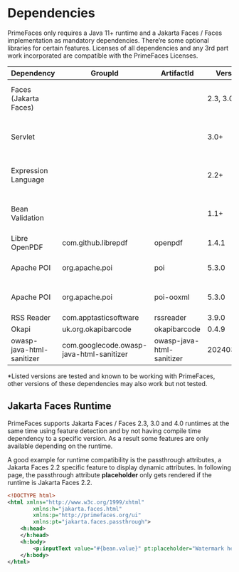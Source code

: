 # Dependencies

PrimeFaces only requires a Java 11+ runtime and a Jakarta Faces / Faces implementation as mandatory
dependencies. There’re some optional libraries for certain features. Licenses of all dependencies and
any 3rd part work incorporated are compatible with the PrimeFaces Licenses.

| Dependency | GroupId | ArtifactId | Version | Type | Description |
| --- | --- | --- | --- | --- | --- |
| Faces (Jakarta Faces) | | | 2.3, 3.0, 4.0 | Required | Apache MyFaces, Eclipse Mojarra, ... |
| Servlet | | | 3.0+ | Required | Apache Tomcat, Eclipse Jetty, ... |
| Expression Language | | | 2.2+ | Required | Apache Tomcat, Eclipse Jetty, ... |
| Bean Validation | | | 1.1+ | Optional | Apache BVal, Hibernate Validator, ... |
| Libre OpenPDF | com.github.librepdf | openpdf | 1.4.1 | Optional | DataExporter (PDF) |
| Apache POI | org.apache.poi | poi | 5.3.0 | Optional | DataExporter (Excel XLS or XML) |
| Apache POI | org.apache.poi | poi-ooxml | 5.3.0 | Optional | DataExporter (Excel XLSX Office 2003) |
| RSS Reader | com.apptasticsoftware | rssreader | 3.9.0 | Optional | FeedReader |
| Okapi | uk.org.okapibarcode | okapibarcode | 0.4.9 | Optional | Barcode |
| owasp-java-html-sanitizer | com.googlecode.owasp-java-html-sanitizer | owasp-java-html-sanitizer |  20240325.1 | Optional | TextEditor |

*Listed versions are tested and known to be working with PrimeFaces, other versions of these
dependencies may also work but not tested.

## Jakarta Faces Runtime ##
PrimeFaces supports Jakarta Faces / Faces 2.3, 3.0 and 4.0 runtimes at the same time using feature detection and
by not having compile time dependency to a specific version. As a result some features are only
available depending on the runtime.

A good example for runtime compatibility is the passthrough attributes, a Jakarta Faces 2.2 specific feature to
display dynamic attributes. In following page, the passthrough attribute **placeholder** only gets rendered
if the runtime is Jakarta Faces 2.2.

```xml
<!DOCTYPE html>
<html xmlns="http://www.w3c.org/1999/xhtml"
        xmlns:h="jakarta.faces.html"
        xmlns:p="http://primefaces.org/ui"
        xmlns:pt="jakarta.faces.passthrough">
    <h:head>
    </h:head>
    <h:body>
        <p:inputText value="#{bean.value}" pt:placeholder="Watermark here"/>
    </h:body>
</html>
```
